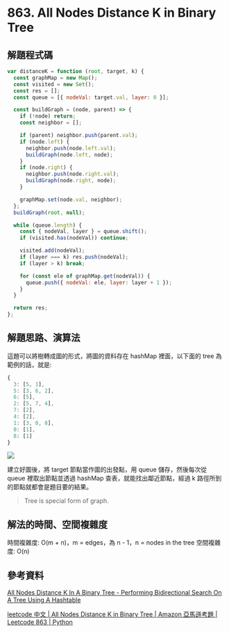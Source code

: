 # 863. All Nodes Distance K in Binary Tree

## 解題程式碼

```javascript
var distanceK = function (root, target, k) {
  const graphMap = new Map();
  const visited = new Set();
  const res = [];
  const queue = [{ nodeVal: target.val, layer: 0 }];

  const buildGraph = (node, parent) => {
    if (!node) return;
    const neighbor = [];

    if (parent) neighbor.push(parent.val);
    if (node.left) {
      neighbor.push(node.left.val);
      buildGraph(node.left, node);
    }
    if (node.right) {
      neighbor.push(node.right.val);
      buildGraph(node.right, node);
    }

    graphMap.set(node.val, neighbor);
  };
  buildGraph(root, null);

  while (queue.length) {
    const { nodeVal, layer } = queue.shift();
    if (visited.has(nodeVal)) continue;

    visited.add(nodeVal);
    if (layer === k) res.push(nodeVal);
    if (layer > k) break;

    for (const ele of graphMap.get(nodeVal)) {
      queue.push({ nodeVal: ele, layer: layer + 1 });
    }
  }

  return res;
};
```

## 解題思路、演算法

這題可以將樹轉成圖的形式，將圖的資料存在 hashMap 裡面，以下面的 tree 為範例的話，就是:

```javascript
{
  3: [5, 1],
  5: [3, 6, 2],
  6: [5],
  2: [5, 7, 4],
  7: [2],
  4: [2],
  1: [3, 0, 8],
  0: [1],
  8: [1]
}
```

![](https://upload.cc/i1/2023/10/15/SoIifk.png)

建立好圖後，將 target 節點當作圖的出發點，用 queue 儲存，然後每次從 queue 裡取出節點並透過 hashMap 查表，就能找出鄰近節點，經過 k 路徑所到的節點就都會是題目要的結果。

> Tree is special form of graph.

## 解法的時間、空間複雜度

時間複雜度: O(m + n)，m = edges，為 n - 1，n = nodes in the tree
空間複雜度: O(n)

## 參考資料

[All Nodes Distance K In A Binary Tree - Performing Bidirectional Search On A Tree Using A Hashtable]()

[leetcode 中文 | All Nodes Distance K in Binary Tree | Amazon 亞馬遜考題 | Leetcode 863 | Python](https://youtu.be/pHdl1QOtf1g?si=W8NVrzWH01Ycub79)
